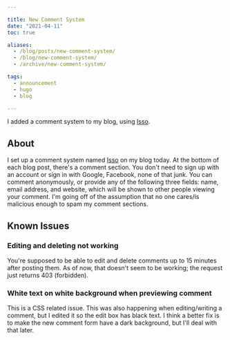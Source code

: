 ```yaml
---

title: New Comment System
date: "2021-04-11"
toc: true

aliases:
  - /blog/posts/new-comment-system/
  - /blog/new-comment-system/
  - /archive/new-comment-system/

tags:
  - announcement
  - hugo
  - blog

---
```


I added a comment system to my blog, using [Isso](https://posativ.org/isso/).

<!--more-->

## About

I set up a comment system named [Isso](https://posativ.org/isso/) on my blog today. At the bottom of each blog post, there's a comment section. You don't need to sign up with an account or sign in with Google, Facebook, none of that junk. You can comment anonymously, or provide any of the following three fields: name, email address, and website, which will be shown to other people viewing your comment. I'm going off of the assumption that no one cares/is malicious enough to spam my comment sections.

## Known Issues

### Editing and deleting not working

You're supposed to be able to edit and delete comments up to 15 minutes after posting them. As of now, that doesn't seem to be working; the request just returns 403 (forbidden).

### White text on white background when previewing comment

This is a CSS related issue. This was also happening when editing/writing a comment, but I edited it so the edit box has black text. I think a better fix is to make the new comment form have a dark background, but I'll deal with that later.
